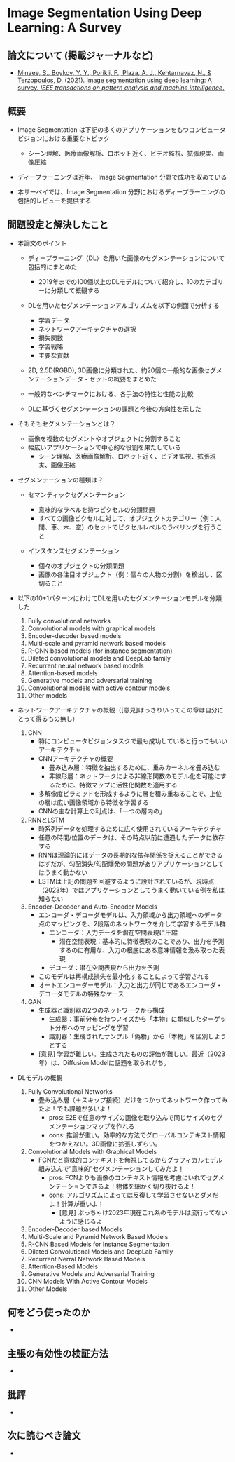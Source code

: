 # Image Segmentation Using Deep Learning: A Survey

## 論文について (掲載ジャーナルなど)
- [Minaee, S., Boykov, Y. Y., Porikli, F., Plaza, A. J., Kehtarnavaz, N., & Terzopoulos, D. (2021). Image segmentation using deep learning: A survey. *IEEE transactions on pattern analysis and machine intelligence*.](https://arxiv.org/pdf/2001.05566.pdf)

## 概要
- Image Segmentation は下記の多くのアプリケーションをもつコンピュータビジョンにおける重要なトピック
    - シーン理解、医療画像解析、ロボット近く、ビデオ監視、拡張現実、画像圧縮

- ディープラーニングは近年、 Image Segmentation 分野で成功を収めている
- 本サーベイでは、Image Segmentation 分野におけるディープラーニングの包括的レビューを提供する

## 問題設定と解決したこと
- 本論文のポイント
    - ディープラーニング（DL）を用いた画像のセグメンテーションについて包括的にまとめた
        - 2019年までの100個以上のDLモデルについて紹介し、10のカテゴリーに分類して概観する

    - DLを用いたセグメンテーションアルゴリズムを以下の側面で分析する
        - 学習データ
        - ネットワークアーキテクチャの選択
        - 損失関数
        - 学習戦略
        - 主要な貢献

    - 2D, 2.5D(RGBD), 3D画像に分類された、約20個の一般的な画像セグメンテーションデータ・セットの概要をまとめた
    - 一般的なベンチマークにおける、各手法の特性と性能の比較
    - DLに基づくセグメンテーションの課題と今後の方向性を示した

- そもそもセグメンテーションとは？
    - 画像を複数のセグメントやオブジェクトに分割すること
    - 幅広いアプリケーションで中心的な役割を果たしている
        - シーン理解、医療画像解析、ロボット近く、ビデオ監視、拡張現実、画像圧縮

- セグメンテーションの種類は？
    - セマンティックセグメンテーション
        - 意味的なラベルを持つピクセルの分類問題
        - すべての画像ピクセルに対して、オブジェクトカテゴリー（例：人間、車、木、空）のセットでピクセルレベルのラベリングを行うこと

    - インスタンスセグメンテーション
        - 個々のオブジェクトの分類問題
        - 画像の各注目オブジェクト（例：個々の人物の分割）を検出し、区切ること

- 以下の10+1パターンにわけてDLを用いたセグメンテーションモデルを分類した
    1.   Fully convolutional networks
    2.   Convolutional models with graphical models
    3.   Encoder-decoder based models
    4.   Multi-scale and pyramid network based models
    5.   R-CNN based models (for instance segmentation)
    6.   Dilated convolutional models and DeepLab family
    7.   Recurrent neural network based models
    8.   Attention-based models
    9.   Generative models and adversarial training
    10.   Convolutional models with active contour models
    11.   Other models

-   ネットワークアーキテクチャの概観（[意見]はっきりいってこの章は自分にとって得るもの無し）
    1.  CNN
        -   特にコンピュータビジョンタスクで最も成功していると行ってもいいアーキテクチャ
        -   CNNアーキテクチャの概要
            -   畳み込み層：特徴を抽出するために、重みカーネルを畳み込む
            -   非線形層：ネットワークによる非線形関数のモデル化を可能にするために、特徴マップに活性化関数を適用する
        -   多解像度ピラミッドを形成するように層を積み重ねることで、上位の層は広い画像領域から特徴を学習する
        -   CNNの主な計算上の利点は、「一つの層内の」
    2.  RNNとLSTM
        -   時系列データを処理するために広く使用されているアーキテクチャ
        -   任意の時間/位置のデータは、その時点以前に遭遇したデータに依存する
        -   RNNは理論的にはデータの長期的な依存関係を捉えることができるはずだが、勾配消失/勾配爆発の問題がありアプリケーションとしてはうまく動かない
        -   LSTMは上記の問題を回避するように設計されているが、現時点（2023年）ではアプリケーションとしてうまく動いている例を私は知らない
    3.  Encoder-Decoder and Auto-Encoder Models
        -   エンコーダ・デコーダモデルは、入力領域から出力領域へのデータ点のマッピングを、2段階のネットワークを介して学習するモデル群
            -   エンコーダ：入力データを潜在空間表現に圧縮
                -   潜在空間表現：基本的に特徴表現のことであり、出力を予測するのに有用な、入力の根底にある意味情報を汲み取った表現
            -   デコーダ：潜在空間表現から出力を予測
        -   このモデルは再構成損失を最小化することによって学習される
        -   オートエンコーダーモデル：入力と出力が同じであるエンコーダ・デコーダモデルの特殊なケース
    4.  GAN
        -   生成器と識別器の2つのネットワークから構成
            -   生成器：事前分布を持つノイズから「本物」に類似したターゲット分布へのマッピングを学習
            -   識別器：生成されたサンプル「偽物」から「本物」を区別しようとする
        -   [意見] 学習が難しい。生成されたものの評価が難しい。最近（2023年）は、Diffusion Modelに話題を取られがち。

-   DLモデルの概観
    1.  Fully Convolutional Networks
        - 畳み込み層（＋スキップ接続）だけをつかってネットワーク作ってみたよ！でも課題が多いよ！
          - pros: E2Eで任意のサイズの画像を取り込んで同じサイズのセグメンテーションマップを作れる
          - cons: 推論が重い。効率的な方法でグローバルコンテキスト情報をつかえない。3D画像に拡張しずらい。
    2.  Convolutional Models with Graphical Models
        - FCNだと意味的コンテキストを無視してるからグラフィカルモデル組み込んで”意味的”セグメンテーションしてみたよ！
            - pros: FCNよりも画像のコンテキスト情報を考慮にいれてセグメンテーションできるよ！物体を細かく切り抜けるよ！
            - cons: アルゴリズムによっては反復して学習させないとダメだよ！計算が重いよ！
              - [意見] ぶっちゃけ2023年現在これ系のモデルは流行ってないように感じるよ
    3.  Encoder-Decoder based Models
    4.  Multi-Scale and Pyramid Network Based Models
    5.  R-CNN Based Models for Instance Segmentation
    6.  Dilated Convolutional Models and DeepLab Family
    7.  Recurrent Nerral Network Based Models
    8.  Attention-Based Models
    9.  Generative Models and Adversarial Training
    10.  CNN Models With Active Contour Models
    11.  Other Models

## 何をどう使ったのか
-

## 主張の有効性の検証方法
-

## 批評
-

## 次に読むべき論文
-
